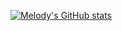 [![Melody's GitHub stats](https://github-readme-stats-melody-lins-projects.vercel.app/api?username=Melody-Lin&show_icons=true&theme=react&bg_color=00000000&rank_icon=github)](https://github.com/anuraghazra/github-readme-stats)
